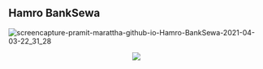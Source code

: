 ## Hamro BankSewa

![screencapture-pramit-marattha-github-io-Hamro-BankSewa-2021-04-03-22_31_28](https://user-images.githubusercontent.com/37651620/113485266-6396d280-94cc-11eb-8244-5cb300520a77.png)
<p align="center">
<img src="https://user-images.githubusercontent.com/37651620/113499847-05ec9f80-9539-11eb-9c28-2ffca81b87a2.png"/>
</p>
